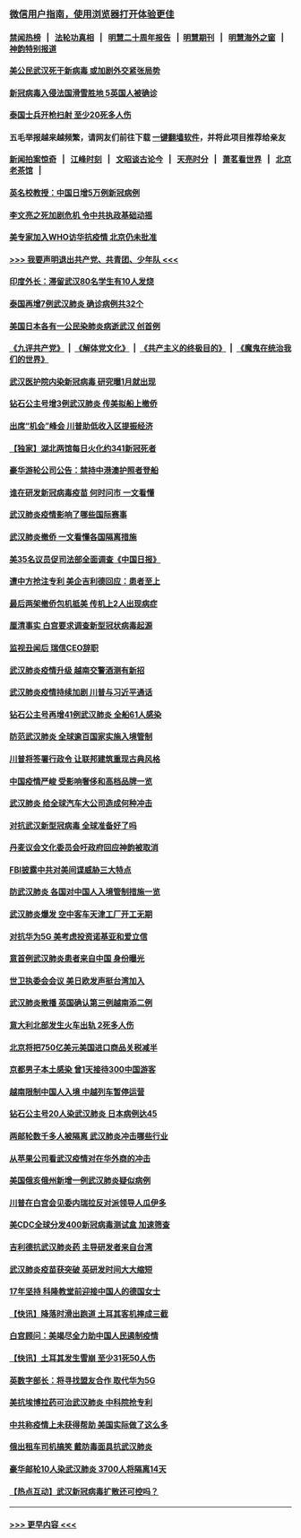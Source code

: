 ### [微信用户指南，使用浏览器打开体验更佳](https://github.com/gfw-breaker/banned-news1/blob/master/indexes/wechat-guide.md?t=0)
#### [禁闻热榜](热点新闻.md?t=0)  &nbsp;&nbsp;|&nbsp;&nbsp; [法轮功真相](https://github.com/gfw-breaker/truth/blob/master/README.md?t=0) &nbsp;&nbsp;|&nbsp;&nbsp; [明慧二十周年报告](https://github.com/gfw-breaker/mh-reports/blob/master/README.md?t=0) &nbsp;&nbsp;|&nbsp;&nbsp;[明慧期刊](https://github.com/gfw-breaker/mh-qikan) &nbsp;&nbsp;|&nbsp;&nbsp; [明慧海外之窗](https://github.com/gfw-breaker/mh-news/blob/master/README.md?t=0) &nbsp;&nbsp;|&nbsp;&nbsp; [神韵特别报道](https://github.com/gfw-breaker/mh-news/blob/master/shenyun.md?t=0)
#### [美公民武汉死于新病毒 或加剧外交紧张局势](../pages/nsc418/n11854331.md?t=02091133) 
#### [新冠病毒入侵法国滑雪胜地 5英国人被确诊](../pages/nsc418/n11854307.md?t=02091133) 
#### [泰国士兵开枪扫射 至少20死多人伤](../pages/nsc418/n11854276.md?t=02091133) 
#### 五毛举报越来越频繁，请网友们前往下载 [一键翻墙软件](https://github.com/gfw-breaker/ssr-accounts)，并将此项目推荐给亲友
#### [新闻拍案惊奇](https://github.com/gfw-breaker/banned-news1/blob/master/pages/link4.md) &nbsp;&nbsp;|&nbsp;&nbsp; [江峰时刻](https://github.com/gfw-breaker/banned-news1/blob/master/pages/link4.md) &nbsp;&nbsp;|&nbsp;&nbsp; [文昭谈古论今](https://github.com/gfw-breaker/banned-news1/blob/master/pages/link4.md) &nbsp;&nbsp;|&nbsp;&nbsp; [天亮时分](https://github.com/gfw-breaker/banned-news1/blob/master/pages/link4.md) &nbsp;&nbsp;|&nbsp;&nbsp; [萧茗看世界](https://github.com/gfw-breaker/banned-news1/blob/master/pages/link4.md) &nbsp;&nbsp;|&nbsp;&nbsp; [北京老茶馆](https://github.com/gfw-breaker/banned-news1/blob/master/pages/link4.md) &nbsp;&nbsp;|&nbsp;&nbsp; 
#### [英名校教授：中国日增5万例新冠病例](../pages/nsc418/n11854174.md?t=02091133) 
#### [李文亮之死加剧危机 令中共执政基础动摇](../pages/nsc418/n11854003.md?t=02091133) 
#### [美专家加入WHO访华抗疫情 北京仍未批准](../pages/nsc418/n11854043.md?t=02091133) 
#### [>>> 我要声明退出共产党、共青团、少年队 <<<](https://github.com/begood0513/goodnews/blob/master/quit/letter.md) 
#### [印度外长：滞留武汉80名学生有10人发烧](../pages/nsc418/n11853821.md?t=02091133) 
#### [泰国再增7例武汉肺炎 确诊病例共32个](../pages/nsc418/n11853808.md?t=02091133) 
#### [美国日本各有一公民染肺炎病逝武汉 创首例](../pages/nsc418/n11853509.md?t=02091133) 
#### [《九评共产党》](https://github.com/begood0513/9ping.md/blob/master/README.md) &nbsp;|&nbsp; [《解体党文化》](../../../../jtdwh.md/blob/master/README.md)  &nbsp;|&nbsp; [《共产主义的终极目的》](../../../../gczydzjmd.md/blob/master/README.md) &nbsp;|&nbsp; [《魔鬼在统治我们的世界》](../../../../mgztzwmdsj.md/blob/master/README.md) 
#### [武汉医护院内染新冠病毒 研究曝1月就出现](../pages/nsc418/n11852928.md?t=02091133) 
#### [钻石公主号增3例武汉肺炎 传美拟船上撤侨](../pages/nsc418/n11853240.md?t=02091133) 
#### [出席“机会”峰会 川普助低收入区提振经济](../pages/nsc418/n11853232.md?t=02091133) 
#### [【独家】湖北两馆每日火化约341新冠死者](../pages/nsc418/n11845444.md?t=02091133) 
#### [豪华游轮公司公告：禁持中港澳护照者登船](../pages/nsc418/n11852761.md?t=02091133) 
#### [谁在研发新冠病毒疫苗 何时问市 一文看懂](../pages/nsc418/n11852840.md?t=02091133) 
#### [武汉肺炎疫情影响了哪些国际赛事](../pages/nsc418/n11852441.md?t=02091133) 
#### [武汉肺炎撤侨 一文看懂各国隔离措施](../pages/nsc418/n11844216.md?t=02091133) 
#### [美35名议员促司法部全面调查《中国日报》](../pages/nsc418/n11852435.md?t=02091133) 
#### [遭中方抢注专利 美企吉利德回应：患者至上](../pages/nsc418/n11852037.md?t=02091133) 
#### [最后两架撤侨包机抵美 传机上2人出现病症](../pages/nsc418/n11852173.md?t=02091133) 
#### [厘清事实 白宫要求调查新型冠状病毒起源](../pages/nsc418/n11852106.md?t=02091133) 
#### [监视丑闻后 瑞信CEO辞职](../pages/nsc418/n11852127.md?t=02091133) 
#### [武汉肺炎疫情升级 越南交警酒测有新招](../pages/nsc418/n11851632.md?t=02091133) 
#### [武汉肺炎疫情持续加剧 川普与习近平通话](../pages/nsc418/n11851613.md?t=02091133) 
#### [钻石公主号再增41例武汉肺炎 全船61人感染](../pages/nsc418/n11850401.md?t=02091133) 
#### [防范武汉肺炎 全球逾百国家实施入境管制](../pages/nsc418/n11850557.md?t=02091133) 
#### [川普将签署行政令 让联邦建筑重现古典风格](../pages/nsc418/n11850654.md?t=02091133) 
#### [中国疫情严峻 受影响奢侈和高档品牌一览](../pages/nsc418/n11850319.md?t=02091133) 
#### [武汉肺炎 给全球汽车大公司造成何种冲击](../pages/nsc418/n11850056.md?t=02091133) 
#### [对抗武汉新型冠病毒 全球准备好了吗](../pages/nsc418/n11850142.md?t=02091133) 
#### [丹麦议会文化委员会吁政府回应神韵被取消](../pages/nsc418/n11849312.md?t=02091133) 
#### [FBI披露中共对美间谍威胁三大特点](../pages/nsc418/n11849700.md?t=02091133) 
#### [防武汉肺炎 各国对中国人入境管制措施一览](../pages/nsc418/n11838726.md?t=02091133) 
#### [武汉肺炎爆发 空中客车天津工厂开工无期](../pages/nsc418/n11849634.md?t=02091133) 
#### [对抗华为5G 美考虑投资诺基亚和爱立信](../pages/nsc418/n11849510.md?t=02091133) 
#### [意首例武汉肺炎患者来自中国 身份曝光](../pages/nsc418/n11849454.md?t=02091133) 
#### [世卫执委会会议 美日欧发声挺台湾加入](../pages/nsc418/n11849433.md?t=02091133) 
#### [武汉肺炎散播 英国确认第三例越南添二例](../pages/nsc418/n11849439.md?t=02091133) 
#### [意大利北部发生火车出轨 2死多人伤](../pages/nsc418/n11848999.md?t=02091133) 
#### [北京将把750亿美元美国进口商品关税减半](../pages/nsc418/n11848896.md?t=02091133) 
#### [京都男子本土感染 曾1天接待300中国游客](../pages/nsc418/n11848641.md?t=02091133) 
#### [越南限制中国人入境 中越列车暂停运营](../pages/nsc418/n11847844.md?t=02091133) 
#### [钻石公主号20人染武汉肺炎 日本病例达45](../pages/nsc418/n11847823.md?t=02091133) 
#### [两邮轮数千多人被隔离 武汉肺炎冲击哪些行业](../pages/nsc418/n11847456.md?t=02091133) 
#### [从苹果公司看武汉疫情对在华外商的冲击](../pages/nsc418/n11847586.md?t=02091133) 
#### [美国俄亥俄州新增一例武汉肺炎疑似病例](../pages/nsc418/n11847714.md?t=02091133) 
#### [川普在白宫会见委内瑞拉反对派领导人瓜伊多](../pages/nsc418/n11847391.md?t=02091133) 
#### [美CDC全球分发400新冠病毒测试盒 加速筛查](../pages/nsc418/n11847260.md?t=02091133) 
#### [吉利德抗武汉肺炎药 主导研发者来自台湾](../pages/nsc418/n11847064.md?t=02091133) 
#### [武汉肺炎疫苗获突破 英研发时间大大缩短](../pages/nsc418/n11846915.md?t=02091133) 
#### [17年坚持 科隆教堂前迎接中国人的德国女士](../pages/nsc418/n11846781.md?t=02091133) 
#### [【快讯】降落时滑出跑道 土耳其客机摔成三截](../pages/nsc418/n11847021.md?t=02091133) 
#### [白宫顾问：美竭尽全力助中国人民遏制疫情](../pages/nsc418/n11846756.md?t=02091133) 
#### [【快讯】土耳其发生雪崩 至少31死50人伤](../pages/nsc418/n11846680.md?t=02091133) 
#### [英数字部长：将寻找盟友合作 取代华为5G](../pages/nsc418/n11846485.md?t=02091133) 
#### [美抗埃博拉药可治武汉肺炎 中科院抢专利](../pages/nsc418/n11846409.md?t=02091133) 
#### [中共称疫情上未获得帮助 美国实际做了这么多](../pages/nsc418/n11846008.md?t=02091133) 
#### [俄出租车司机搞笑 戴防毒面具抗武汉肺炎](../pages/nsc418/n11845703.md?t=02091133) 
#### [豪华邮轮10人染武汉肺炎 3700人将隔离14天](../pages/nsc418/n11845543.md?t=02091133) 
#### [【热点互动】武汉新冠病毒扩散还可控吗？](../pages/nsc418/n11844750.md?t=02091133) 

----
#### [ >>> 更早内容 <<< ](../indexes/nsc418-earlier.md)
